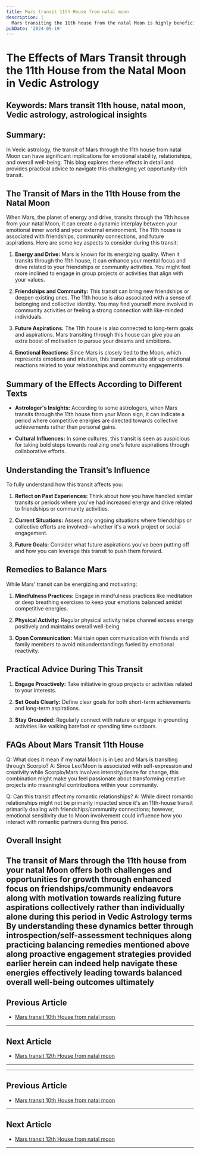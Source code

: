 ```yaml
---
title: Mars transit 11th House from natal moon
description: |
  Mars transiting the 11th house from the natal Moon is highly beneficial, bringing financial gains, success, and improved health. The individual may experience happiness, achieve their goals, and enjoy new friendships and social success during this period.
pubDate: '2024-09-19'
---
```


# The Effects of Mars Transit through the 11th House from the Natal Moon in Vedic Astrology

## Keywords: Mars transit 11th house, natal moon, Vedic astrology, astrological insights

## Summary:
In Vedic astrology, the transit of Mars through the 11th house from natal Moon can have significant implications for emotional stability, relationships, and overall well-being. This blog explores these effects in detail and provides practical advice to navigate this challenging yet opportunity-rich transit.

## The Transit of Mars in the 11th House from the Natal Moon

When Mars, the planet of energy and drive, transits through the 11th house from your natal Moon, it can create a dynamic interplay between your emotional inner world and your external environment. The 11th house is associated with friendships, community connections, and future aspirations. Here are some key aspects to consider during this transit:

1. **Energy and Drive:** Mars is known for its energizing quality. When it transits through the 11th house, it can enhance your mental focus and drive related to your friendships or community activities. You might feel more inclined to engage in group projects or activities that align with your values.

2. **Friendships and Community:** This transit can bring new friendships or deepen existing ones. The 11th house is also associated with a sense of belonging and collective identity. You may find yourself more involved in community activities or feeling a strong connection with like-minded individuals.

3. **Future Aspirations:** The 11th house is also connected to long-term goals and aspirations. Mars transiting through this house can give you an extra boost of motivation to pursue your dreams and ambitions.

4. **Emotional Reactions:** Since Mars is closely tied to the Moon, which represents emotions and intuition, this transit can also stir up emotional reactions related to your relationships and community engagements.

## Summary of the Effects According to Different Texts

- **Astrologer's Insights:** According to some astrologers, when Mars transits through the 11th house from your Moon sign, it can indicate a period where competitive energies are directed towards collective achievements rather than personal gains.

- **Cultural Influences:** In some cultures, this transit is seen as auspicious for taking bold steps towards realizing one's future aspirations through collaborative efforts.

## Understanding the Transit’s Influence

To fully understand how this transit affects you:

1. **Reflect on Past Experiences:** Think about how you have handled similar transits or periods where you've had increased energy and drive related to friendships or community activities.

2. **Current Situations:** Assess any ongoing situations where friendships or collective efforts are involved—whether it's a work project or social engagement.

3. **Future Goals:** Consider what future aspirations you've been putting off and how you can leverage this transit to push them forward.

## Remedies to Balance Mars

While Mars' transit can be energizing and motivating:

1. **Mindfulness Practices:** Engage in mindfulness practices like meditation or deep breathing exercises to keep your emotions balanced amidst competitive energies.

2. **Physical Activity:** Regular physical activity helps channel excess energy positively and maintains overall well-being.

3. **Open Communication:** Maintain open communication with friends and family members to avoid misunderstandings fueled by emotional reactivity.

## Practical Advice During This Transit

1. **Engage Proactively:** Take initiative in group projects or activities related to your interests.
   
2. **Set Goals Clearly:** Define clear goals for both short-term achievements and long-term aspirations.
   
3. **Stay Grounded:** Regularly connect with nature or engage in grounding activities like walking barefoot or spending time outdoors.

## FAQs About Mars Transit 11th House

Q: What does it mean if my natal Moon is in Leo and Mars is transiting through Scorpio?
A: Since Leo/Moon is associated with self-expression and creativity while Scorpio/Mars involves intensity/desire for change, this combination might make you feel passionate about transforming creative projects into meaningful contributions within your community.

Q: Can this transit affect my romantic relationships?
A: While direct romantic relationships might not be primarily impacted since it's an 11th-house transit primarily dealing with friendships/community connections; however, emotional sensitivity due to Moon involvement could influence how you interact with romantic partners during this period.


## Overall Insight

The transit of Mars through the 11th house from your natal Moon offers both challenges and opportunities for growth through enhanced focus on friendships/community endeavors along with motivation towards realizing future aspirations collectively rather than individually alone during this period in Vedic Astrology terms By understanding these dynamics better through introspection/self-assessment techniques along practicing balancing remedies mentioned above along proactive engagement strategies provided earlier herein can indeed help navigate these energies effectively leading towards balanced overall well-being outcomes ultimately
---

## Previous Article
- [Mars transit 10th House from natal moon](200310_Mars_transit_10th_House_from_natal_moon.md)

---

## Next Article
- [Mars transit 12th House from natal moon](200312_Mars_transit_12th_House_from_natal_moon.md)

---
---

## Previous Article
- [Mars transit 10th House from natal moon](200310_Mars_transit_10th_House_from_natal_moon.md)

---

## Next Article
- [Mars transit 12th House from natal moon](200312_Mars_transit_12th_House_from_natal_moon.md)

---
